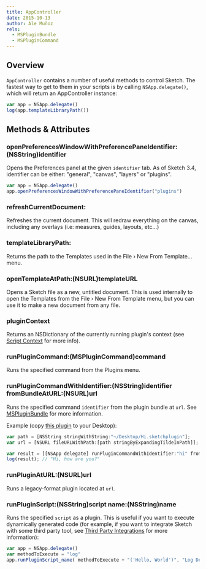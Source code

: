 ```yaml
---
title: AppController
date: 2015-10-13
author: Ale Muñoz
rels:
  - MSPluginBundle
  - MSPluginCommand
---
```


## Overview

`AppController` contains a number of useful methods to control Sketch. The fastest way to get to them in your scripts is by calling `NSApp.delegate()`, which will return an AppController instance:

```javascript
var app = NSApp.delegate()
log(app.templateLibraryPath())
```

## Methods & Attributes

### openPreferencesWindowWithPreferencePaneIdentifier:(NSString)identifier

Opens the Preferences panel at the given `identifier` tab. As of Sketch 3.4, identifier can be either: "general", "canvas", "layers" or "plugins".

```javascript
var app = NSApp.delegate()
app.openPreferencesWindowWithPreferencePaneIdentifier("plugins")
```

### refreshCurrentDocument:

Refreshes the current document. This will redraw everything on the canvas, including any overlays (i.e: measures, guides, layouts, etc…)

### templateLibraryPath:

Returns the path to the Templates used in the File › New From Template… menu.

### openTemplateAtPath:(NSURL)templateURL

Opens a Sketch file as a new, untitled document. This is used internally to open the Templates from the File › New From Template menu, but you can use it to make a new document from any file.

### pluginContext

Returns an NSDictionary of the currently running plugin's context (see [Script Context](/introduction/plugin-scripts/#script-context) for more info).

### runPluginCommand:(MSPluginCommand)command

Runs the specified command from the Plugins menu.

### runPluginCommandWithIdentifier:(NSString)identifier fromBundleAtURL:(NSURL)url

Runs the specified command `identifier` from the plugin bundle at `url`. See [MSPluginBundle](/docs/MSPluginBundle/) for more information.

Example (copy [this plugin](/downloads/plugins/hi.sketchplugin.zip) to your Desktop):

```javascript
var path = [NSString stringWithString:"~/Desktop/Hi.sketchplugin"];
var url = [NSURL fileURLWithPath:[path stringByExpandingTildeInPath]];

var result = [[NSApp delegate] runPluginCommandWithIdentifier:"hi" fromBundleAtURL:url];
log(result); // "Hi, how are you?"
```

### runPluginAtURL:(NSURL)url

Runs a legacy-format plugin located at `url`.

### runPluginScript:(NSString)script name:(NSString)name

Runs the specified `script` as a plugin. This is useful if you want to execute dynamically generated code (for example, if you want to integrate Sketch with some third party tool, see [Third Party Integrations](/examples/third-party-integrations/) for more information):

```javascript
var app = NSApp.delegate()
var methodToExecute = "log"
app.runPluginScript_name( methodToExecute + "('Hello, World')", "Log Demo")
```
